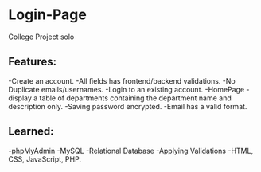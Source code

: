 # Login-Page
College Project solo
## Features:
   -Create an account.
    -All fields has frontend/backend validations.
    -No Duplicate emails/usernames.
   -Login to an existing account.
   -HomePage
    -display a table of departments containing the department name and description only.
   -Saving password encrypted.
   -Email has a valid format.
   
## Learned:
   -phpMyAdmin
   -MySQL
   -Relational Database
   -Applying Validations
   -HTML, CSS, JavaScript, PHP.
